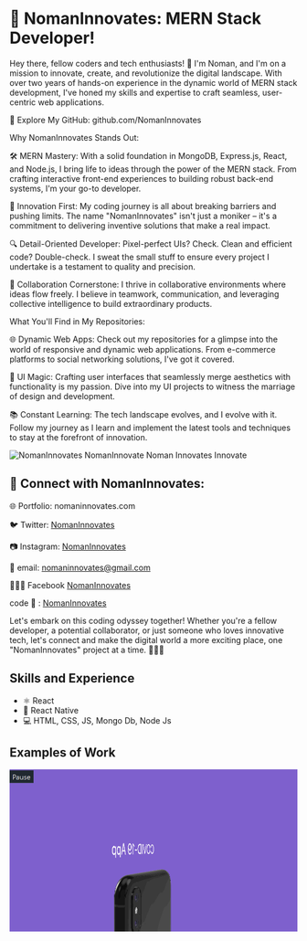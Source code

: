 
# 👋 NomanInnovates: MERN Stack Developer!

Hey there, fellow coders and tech enthusiasts! 🚀 I'm Noman, and I'm on a mission to innovate, create, and revolutionize the digital landscape. With over two years of hands-on experience in the dynamic world of MERN stack development, I've honed my skills and expertise to craft seamless, user-centric web applications.

🔗 Explore My GitHub: github.com/NomanInnovates

Why NomanInnovates Stands Out:

🛠️ MERN Mastery: With a solid foundation in MongoDB, Express.js, React, and Node.js, I bring life to ideas through the power of the MERN stack. From crafting interactive front-end experiences to building robust back-end systems, I'm your go-to developer.

🚀 Innovation First: My coding journey is all about breaking barriers and pushing limits. The name "NomanInnovates" isn't just a moniker – it's a commitment to delivering inventive solutions that make a real impact.

🔍 Detail-Oriented Developer: Pixel-perfect UIs? Check. Clean and efficient code? Double-check. I sweat the small stuff to ensure every project I undertake is a testament to quality and precision.

🤝 Collaboration Cornerstone: I thrive in collaborative environments where ideas flow freely. I believe in teamwork, communication, and leveraging collective intelligence to build extraordinary products.

What You'll Find in My Repositories:

🌐 Dynamic Web Apps: Check out my repositories for a glimpse into the world of responsive and dynamic web applications. From e-commerce platforms to social networking solutions, I've got it covered.

🎨 UI Magic: Crafting user interfaces that seamlessly merge aesthetics with functionality is my passion. Dive into my UI projects to witness the marriage of design and development.

📚 Constant Learning: The tech landscape evolves, and I evolve with it. Follow my journey as I learn and implement the latest tools and techniques to stay at the forefront of innovation.

<img src="https://github.com/nomaninnovates/nomaninnovates/blob/master/nomaninnovate-learning.gif" alt="NomanInnovates NomanInnovate Noman Innovates Innovate " width="720" >


## 🔗 Connect with NomanInnovates:

🌐 Portfolio: nomaninnovates.com

🐦 Twitter: [NomanInnovates](https://twitter.com/NomanInnovates)

📷 Instagram: [NomanInnovates](https://www.instagram.com/NomanInnovates)

💬 email: nomaninnovates@gmail.com

👤📘📱 Facebook [NomanInnovates](https://www.facebook.com/nomaninnovates)

code 👔 :  [NomanInnovates](https://twitter.com/NomanInnovates)


Let's embark on this coding odyssey together! Whether you're a fellow developer, a potential collaborator, or just someone who loves innovative tech, let's connect and make the digital world a more exciting place, one "NomanInnovates" project at a time. 🚀👨‍💻

## Skills and Experience
* ⚛ React
* 📱 React Native
* 💻 HTML, CSS, JS, Mongo Db, Node Js

## Examples of Work
<img src="https://github.com/nomaninnovates/nomaninnovates/blob/master/nomaninnovates-covid19.gif" alt="NomanInnovates NomanInnovate Noman Innovates Innovate " width="512" >
